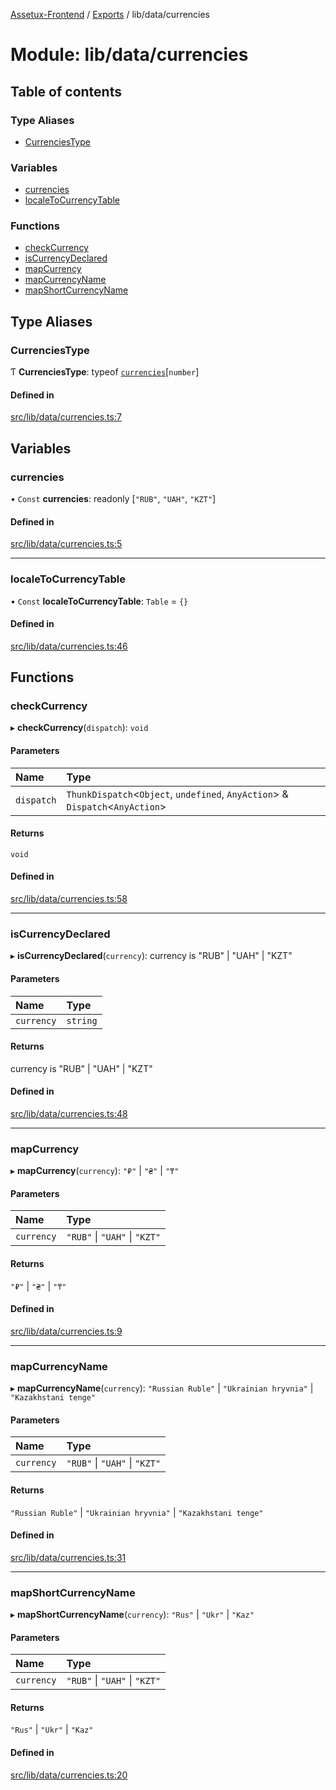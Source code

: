 [Assetux-Frontend](../README.md) / [Exports](../modules.md) / lib/data/currencies

# Module: lib/data/currencies

## Table of contents

### Type Aliases

- [CurrenciesType](lib_data_currencies.md#currenciestype)

### Variables

- [currencies](lib_data_currencies.md#currencies)
- [localeToCurrencyTable](lib_data_currencies.md#localetocurrencytable)

### Functions

- [checkCurrency](lib_data_currencies.md#checkcurrency)
- [isCurrencyDeclared](lib_data_currencies.md#iscurrencydeclared)
- [mapCurrency](lib_data_currencies.md#mapcurrency)
- [mapCurrencyName](lib_data_currencies.md#mapcurrencyname)
- [mapShortCurrencyName](lib_data_currencies.md#mapshortcurrencyname)

## Type Aliases

### CurrenciesType

Ƭ **CurrenciesType**: typeof [`currencies`](lib_data_currencies.md#currencies)[`number`]

#### Defined in

[src/lib/data/currencies.ts:7](https://github.com/ASSETUX/frontend/blob/9a68660/src/lib/data/currencies.ts#L7)

## Variables

### currencies

• `Const` **currencies**: readonly [``"RUB"``, ``"UAH"``, ``"KZT"``]

#### Defined in

[src/lib/data/currencies.ts:5](https://github.com/ASSETUX/frontend/blob/9a68660/src/lib/data/currencies.ts#L5)

___

### localeToCurrencyTable

• `Const` **localeToCurrencyTable**: `Table` = `{}`

#### Defined in

[src/lib/data/currencies.ts:46](https://github.com/ASSETUX/frontend/blob/9a68660/src/lib/data/currencies.ts#L46)

## Functions

### checkCurrency

▸ **checkCurrency**(`dispatch`): `void`

#### Parameters

| Name | Type |
| :------ | :------ |
| `dispatch` | `ThunkDispatch`<`Object`, `undefined`, `AnyAction`\> & `Dispatch`<`AnyAction`\> |

#### Returns

`void`

#### Defined in

[src/lib/data/currencies.ts:58](https://github.com/ASSETUX/frontend/blob/9a68660/src/lib/data/currencies.ts#L58)

___

### isCurrencyDeclared

▸ **isCurrencyDeclared**(`currency`): currency is "RUB" \| "UAH" \| "KZT"

#### Parameters

| Name | Type |
| :------ | :------ |
| `currency` | `string` |

#### Returns

currency is "RUB" \| "UAH" \| "KZT"

#### Defined in

[src/lib/data/currencies.ts:48](https://github.com/ASSETUX/frontend/blob/9a68660/src/lib/data/currencies.ts#L48)

___

### mapCurrency

▸ **mapCurrency**(`currency`): ``"₽"`` \| ``"₴"`` \| ``"₸"``

#### Parameters

| Name | Type |
| :------ | :------ |
| `currency` | ``"RUB"`` \| ``"UAH"`` \| ``"KZT"`` |

#### Returns

``"₽"`` \| ``"₴"`` \| ``"₸"``

#### Defined in

[src/lib/data/currencies.ts:9](https://github.com/ASSETUX/frontend/blob/9a68660/src/lib/data/currencies.ts#L9)

___

### mapCurrencyName

▸ **mapCurrencyName**(`currency`): ``"Russian Ruble"`` \| ``"Ukrainian hryvnia"`` \| ``"Kazakhstani tenge"``

#### Parameters

| Name | Type |
| :------ | :------ |
| `currency` | ``"RUB"`` \| ``"UAH"`` \| ``"KZT"`` |

#### Returns

``"Russian Ruble"`` \| ``"Ukrainian hryvnia"`` \| ``"Kazakhstani tenge"``

#### Defined in

[src/lib/data/currencies.ts:31](https://github.com/ASSETUX/frontend/blob/9a68660/src/lib/data/currencies.ts#L31)

___

### mapShortCurrencyName

▸ **mapShortCurrencyName**(`currency`): ``"Rus"`` \| ``"Ukr"`` \| ``"Kaz"``

#### Parameters

| Name | Type |
| :------ | :------ |
| `currency` | ``"RUB"`` \| ``"UAH"`` \| ``"KZT"`` |

#### Returns

``"Rus"`` \| ``"Ukr"`` \| ``"Kaz"``

#### Defined in

[src/lib/data/currencies.ts:20](https://github.com/ASSETUX/frontend/blob/9a68660/src/lib/data/currencies.ts#L20)
